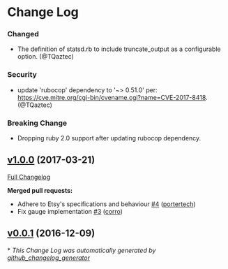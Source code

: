 # Change Log

### Changed
- The definition of statsd.rb to include truncate_output as a configurable option.
(@TQaztec)

### Security
- update 'rubocop' dependency to '~> 0.51.0' per:
https://cve.mitre.org/cgi-bin/cvename.cgi?name=CVE-2017-8418.
(@TQaztec)

### Breaking Change
- Dropping ruby 2.0 support after updating rubocop dependency.

## [v1.0.0](https://github.com/sensu-extensions/sensu-extensions-statsd/tree/v1.0.0) (2017-03-21)
[Full Changelog](https://github.com/sensu-extensions/sensu-extensions-statsd/compare/v0.0.1...v1.0.0)

**Merged pull requests:**

- Adhere to Etsy's specifications and behaviour [\#4](https://github.com/sensu-extensions/sensu-extensions-statsd/pull/4) ([portertech](https://github.com/portertech))
- Fix gauge implementation [\#3](https://github.com/sensu-extensions/sensu-extensions-statsd/pull/3) ([corro](https://github.com/corro))

## [v0.0.1](https://github.com/sensu-extensions/sensu-extensions-statsd/tree/v0.0.1) (2016-12-09)


\* *This Change Log was automatically generated by [github_changelog_generator](https://github.com/skywinder/Github-Changelog-Generator)*
